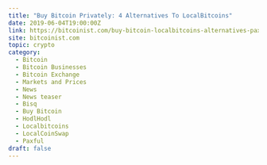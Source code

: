 ```yaml
---
title: "Buy Bitcoin Privately: 4 Alternatives To LocalBitcoins"
date: 2019-06-04T19:00:00Z
link: https://bitcoinist.com/buy-bitcoin-localbitcoins-alternatives-paxful/?utm_medium=RSS&utm_source=hune
site: bitcoinist.com
topic: crypto
category:
  - Bitcoin
  - Bitcoin Businesses
  - Bitcoin Exchange
  - Markets and Prices
  - News
  - News teaser
  - Bisq
  - Buy Bitcoin
  - HodlHodl
  - Localbitcoins
  - LocalCoinSwap
  - Paxful
draft: false
---
```

